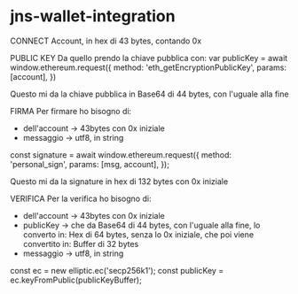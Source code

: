 # jns-wallet-integration


CONNECT
Account, in hex di 43 bytes, contando 0x


PUBLIC KEY
Da quello prendo la chiave pubblica con: 
var publicKey = await window.ethereum.request({
    method: 'eth_getEncryptionPublicKey',
    params: [account],
})

Questo mi da la chiave pubblica in Base64 di 44 bytes, con l'uguale alla fine


FIRMA
Per firmare ho bisogno di:
- dell'account -> 43bytes con 0x iniziale
- messaggio -> utf8, in string

const signature = await window.ethereum.request({
    method: 'personal_sign',
    params: [msg, account],
});

Questo mi da la signature in hex di 132 bytes con 0x iniziale


VERIFICA
Per la verifica ho bisogno di:
- dell'account -> 43bytes con 0x iniziale
- publicKey -> che da Base64 di 44 bytes, con l'uguale alla fine, lo converto in:
                        Hex di 64 bytes, senza lo 0x iniziale,
                che poi viene convertito in:
                        Buffer di 32 bytes    
- messaggio -> utf8, in string  
        
const ec = new elliptic.ec('secp256k1');
const publicKey = ec.keyFromPublic(publicKeyBuffer);